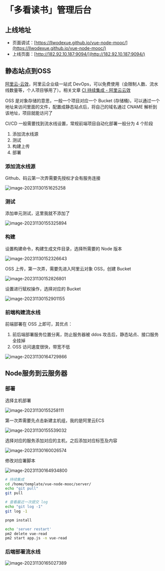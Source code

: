 # 「多看读书」管理后台

## 上线地址

- 页面调试：[https://llwodexue.github.io/vue-node-mooc/](https://llwodexue.github.io/vue-node-mooc/)
- 上线页面：[http://182.92.10.187:9094/](http://182.92.10.187:9094/)

## 静态站点到OSS

[阿里云-云效](https://link.juejin.cn/?target=https%3A%2F%2Fwww.aliyun.com%2Fproduct%2Fyunxiao)，阿里云企业级一站式 DevOps，可以免费使用（会限制人数、流水线数量等，个人项目够用了）。相关文章 [CI 持续集成 - 阿里云云效](https://link.juejin.cn/?target=https%3A%2F%2Flearnku.com%2Farticles%2F13794%2Fci-continuous-integration-ali-cloud-effect)

OSS 是对象存储的意思，一般一个项目对应一个 Bucket (存储桶)，可以通过一个地址来访问里面的文件，配置成静态站点后，将自己的域名通过 CNAME 解析到该地址，项目就能访问了

CI/CD 一般需要找到流水线设置，常规前端项目自动化部署一般分为 4 个阶段

1. 添加流水线源
2. 测试
3. 构建上传
4. 部署

### 添加流水线源

Github、码云第一次弄需要先授权才会有服务连接



![image-20231130151625258](https://gitee.com/lilyn/pic/raw/master/lagoulearn-img/image-20231130151625258.png)

### 测试

添加单元测试，这里我就不添加了

![image-20231130155325894](https://gitee.com/lilyn/pic/raw/master/lagoulearn-img/image-20231130155325894.png)

### 构建

设置构建命令，构建生成文件目录，选择所需要的 Node 版本

![image-20231130152326643](https://gitee.com/lilyn/pic/raw/master/lagoulearn-img/image-20231130152326643.png)

OSS 上传，第一次弄，需要先进入阿里云对象 OSS，创建 Bucket

![image-20231130152826801](https://gitee.com/lilyn/pic/raw/master/lagoulearn-img/image-20231130152826801.png)

设置进行赋权操作，选择对应的 Bucket

![image-20231130152901155](https://gitee.com/lilyn/pic/raw/master/lagoulearn-img/image-20231130152901155.png)

### 前端构建流水线

前端部署在 OSS 上即可，其优点：

1. 前后端部署服务位置分离，防止服务器被 ddos 攻击后，静态站点、接口服务全挂掉
2. OSS 访问速度很快，带宽不低

![image-20231130164729866](https://gitee.com/lilyn/pic/raw/master/lagoulearn-img/image-20231130164729866.png)

## Node服务到云服务器

### 部署

选择主机部署

![image-20231130155258111](https://gitee.com/lilyn/pic/raw/master/lagoulearn-img/image-20231130155258111.png)

第一次弄需要先点击新建主机组，我的是阿里云ECS

![image-20231130155539032](https://gitee.com/lilyn/pic/raw/master/lagoulearn-img/image-20231130155539032.png)

选择对应的服务添加对应的主机，之后添加对应标签及内容

![image-20231130160026574](https://gitee.com/lilyn/pic/raw/master/lagoulearn-img/image-20231130160026574.png)

修改对应署脚本

![image-20231130164934800](https://gitee.com/lilyn/pic/raw/master/lagoulearn-img/image-20231130164934800.png)

```bash
# 持续集成
cd /home/template/vue-node-mooc/server/
echo "git pull"
git pull

# 查看最近一次提交 log
echo "git log -1"
git log -1 

pnpm install

echo 'server restart'
pm2 delete vue-read
pm2 start app.js -n vue-read
```

### 后端部署流水线

![image-20231130165027389](https://gitee.com/lilyn/pic/raw/master/lagoulearn-img/image-20231130165027389.png)
